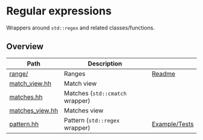 # Regular expressions

Wrappers around `std::regex` and related classes/functions.


## Overview

| Path                                | Description                     |                                  |
| ----------------------------------- | ------------------------------- | -------------------------------- |
| [range/](range)                     | Ranges                          | [Readme](range/README.md)        |
| [match\_view.hh](match_view.hh)     | Match view                      |                                  |
| [matches.hh](matches.hh)            | Matches (`std::cmatch` wrapper) |                                  |
| [matches\_view.hh](matches_view.hh) | Matches view                    |                                  |
| [pattern.hh](pattern.hh)            | Pattern (`std::regex` wrapper)  | [Example/Tests](pattern.test.cc) |
